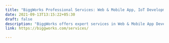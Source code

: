 ```yaml
---
title: "BiggWorks Professional Services: Web & Mobile App, IoT Development, Staff Augmentation"
date: 2021-09-13T13:15:22+05:30
draft: false
description: "BiggWorks offers expert services in Web & Mobile App Development, IoT Solutions, and Staff Augmentation. Explore our tailored solutions for innovative digital projects."
link: https://biggworks.com/services/

---
```


